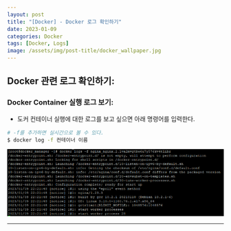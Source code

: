 ```yaml
---
layout: post
title: "[Docker] - Docker 로그 확인하기"
date: 2023-01-09
categories: Docker
tags: [Docker, Logs]
image: /assets/img/post-title/docker_wallpaper.jpg
---
```


## Docker 관련 로그 확인하기:
### Docker Container 실행 로그 보기:
- 도커 컨테이너 실행에 대한 로그를 보고 싶으면 아래 명령어를 입력한다.
```bash
# -f를 추가하면 실시간으로 볼 수 있다.
$ docker log -f 컨테이너 이름
```
[![텍스트](/assets/img/post/docker/docker%20container%20%EB%A1%9C%EA%B7%B8%20%ED%99%95%EC%9D%B8%20%ED%99%94%EB%A9%B4.PNG)](/assets/img/post/docker/docker%20container%20%EB%A1%9C%EA%B7%B8%20%ED%99%95%EC%9D%B8%20%ED%99%94%EB%A9%B4.PNG)

* * *